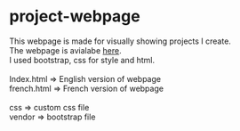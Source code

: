 # project-webpage

This webpage is made for visually showing projects I create.<br />
The webpage is avialabe [here](https://seungwoo-kim.firebaseapp.com/index.html).<br />
I used bootstrap, css for style and html. 
<br /> <br />
Index.html => English version of webpage<br>
french.html => French version of webpage<br>
<br>
css => custom css file<br>
vendor => bootstrap file<br>
